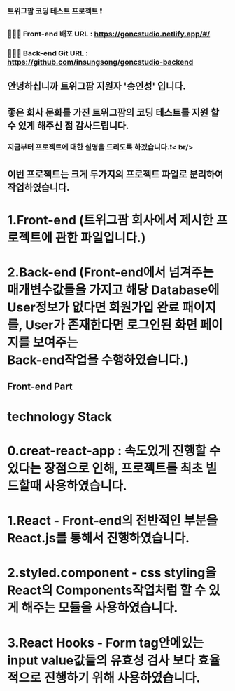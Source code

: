 ### 트위그팜 코딩 테스트 프로젝트 ❗️
### 👨🏻‍💻 Front-end 배포 URL : https://goncstudio.netlify.app/#/
### 👨🏻‍💻 Back-end Git URL : https://github.com/insungsong/goncstudio-backend

## 안녕하십니까 트위그팜 지원자 '송인성' 입니다.<br/>
## 좋은 회사 문화를 가진 트위그팜의 코딩 테스트를 지원 할 수 있게 해주신 점 감사드립니다.<br/>

### 지금부터 프로젝트에 대한 설명을 드리도록 하겠습니다.❗️< br/>

## 이번 프로젝트는 크게 두가지의 프로젝트 파일로 분리하여 작업하였습니다.
# 1.Front-end (트위그팜 회사에서 제시한 프로젝트에 관한 파일입니다.)
# 2.Back-end (Front-end에서 넘겨주는 매개변수값들을 가지고 해당 Database에 User정보가 없다면 회원가입 완료 패이지를, User가 존재한다면 로그인된 화면 페이지를 보여주는<br/> Back-end작업을 수행하였습니다.)

## Front-end Part

# technology Stack
# 0.creat-react-app : 속도있게 진행할 수 있다는 장점으로 인해, 프로젝트를 최초 빌드할때 사용하였습니다.
# 1.React - Front-end의 전반적인 부분을 React.js를 통해서 진행하였습니다.
# 2.styled.component - css styling을 React의 Components작업처럼 할 수 있게 해주는 모듈을 사용하였습니다.
# 3.React Hooks - Form tag안에있는 input value값들의 유효성 검사 보다 효율적으로 진행하기 위해 사용하였습니다.





